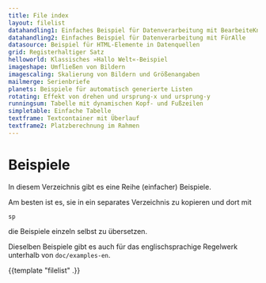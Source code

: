 ```yaml
---
title: File index
layout: filelist
datahandling1: Einfaches Beispiel für Datenverarbeitung mit BearbeiteKnoten
datahandling2: Einfaches Beispiel für Datenverarbeitung mit FürAlle
datasource: Beispiel für HTML-Elemente in Datenquellen
grid: Registerhaltiger Satz
helloworld: Klassisches »Hallo Welt«-Beispiel
imageshape: Umfließen von Bildern
imagescaling: Skalierung von Bildern und Größenangaben
mailmerge: Serienbriefe
planets: Beispiele für automatisch generierte Listen
rotating: Effekt von drehen und ursprung-x und ursprung-y
runningsum: Tabelle mit dynamischen Kopf- und Fußzeilen
simpletable: Einfache Tabelle
textframe: Textcontainer mit Überlauf
textframe2: Platzberechnung im Rahmen
---
```


Beispiele
=========

In diesem Verzeichnis gibt es eine Reihe (einfacher) Beispiele.

Am besten ist es, sie in ein separates Verzeichnis zu kopieren und dort mit

    sp

die Beispiele einzeln selbst zu übersetzen.

Dieselben Beispiele gibt es auch für das englischsprachige Regelwerk unterhalb von `doc/examples-en`.


{{template "filelist" .}}
